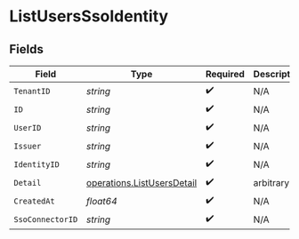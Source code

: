 # ListUsersSsoIdentity


## Fields

| Field                                                                    | Type                                                                     | Required                                                                 | Description                                                              |
| ------------------------------------------------------------------------ | ------------------------------------------------------------------------ | ------------------------------------------------------------------------ | ------------------------------------------------------------------------ |
| `TenantID`                                                               | *string*                                                                 | :heavy_check_mark:                                                       | N/A                                                                      |
| `ID`                                                                     | *string*                                                                 | :heavy_check_mark:                                                       | N/A                                                                      |
| `UserID`                                                                 | *string*                                                                 | :heavy_check_mark:                                                       | N/A                                                                      |
| `Issuer`                                                                 | *string*                                                                 | :heavy_check_mark:                                                       | N/A                                                                      |
| `IdentityID`                                                             | *string*                                                                 | :heavy_check_mark:                                                       | N/A                                                                      |
| `Detail`                                                                 | [operations.ListUsersDetail](../../models/operations/listusersdetail.md) | :heavy_check_mark:                                                       | arbitrary                                                                |
| `CreatedAt`                                                              | *float64*                                                                | :heavy_check_mark:                                                       | N/A                                                                      |
| `SsoConnectorID`                                                         | *string*                                                                 | :heavy_check_mark:                                                       | N/A                                                                      |
